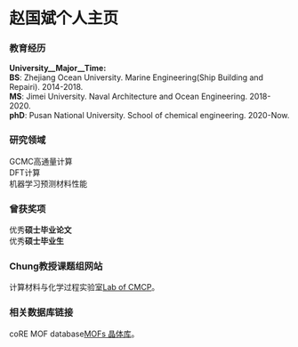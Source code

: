# 赵国斌个人主页

### 教育经历 
**University__Major__Time:**      
**BS**: Zhejiang Ocean University.           Marine Engineering(Ship Building and Repairi).       2014-2018.    
**MS**: Jimei University.                    Naval Architecture and Ocean Engineering.            2018-2020.    
**phD**: Pusan National University.          School of chemical engineering.                      2020-Now.    


### 研究领域

 GCMC高通量计算    
 DFT计算    
 机器学习预测材料性能    


### 曾获奖项    
     
 优秀**硕士毕业论文**       
 优秀**硕士毕业生**

### Chung教授课题组网站       

计算材料与化学过程实验室[Lab of CMCP](https://cmcp-group.github.io/ "目前鄙人就读的科研组")。
### 相关数据库链接      
coRE MOF database[MOFs 晶体库](https://zenodo.org/record/3677685#.X8uDkrniuUl "2019coRE MOF")。
